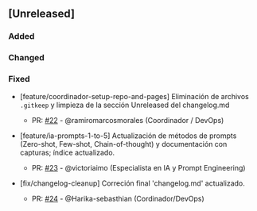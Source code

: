 ## [Unreleased]

### Added

### Changed

### Fixed
- [feature/coordinador-setup-repo-and-pages] Eliminación de archivos `.gitkeep` y limpieza de la sección Unreleased del changelog.md  
  - PR: [#22](https://github.com/ramiromarcosmorales/emiti-web/pull/22) - @ramiromarcosmorales (Coordinador / DevOps)

- [feature/ia-prompts-1-to-5] Actualización de métodos de prompts (Zero-shot, Few-shot, Chain-of-thought) y documentación con capturas; índice actualizado.  
  - PR: [#23](https://github.com/ramiromarcosmorales/emiti-web/pull/23) - @victoriaimo (Especialista en IA y Prompt Engineering)

- [fix/changelog-cleanup] Correción final 'changelog.md' actualizado.  
  - PR: [#24](https://github.com/ramiromarcosmorales/emiti-web/pull/24) - @Harika-sebasthian (Cordinador/DevOps)